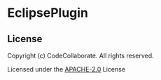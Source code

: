 # EclipsePlugin


## License

Copyright (c) CodeCollaborate. All rights reserved.

Licensed under the [APACHE-2.0](LICENSE.md) License

